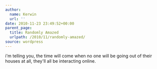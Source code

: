 ```yaml
---
author:
  name: Kerwin
  url: ''
date: 2010-11-23 23:49:52+00:00
parent_page:
  title: Randomly Amazed
  urlpath: /2010/11/randomly-amazed/
source: wordpress
---
```


i'm telling you, the time will come when no one will be going out of their houses at all, they'll all be interacting online.